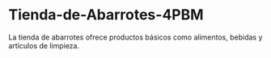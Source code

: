 # Tienda-de-Abarrotes-4PBM
La tienda de abarrotes ofrece productos básicos como alimentos, bebidas y artículos de limpieza. 
